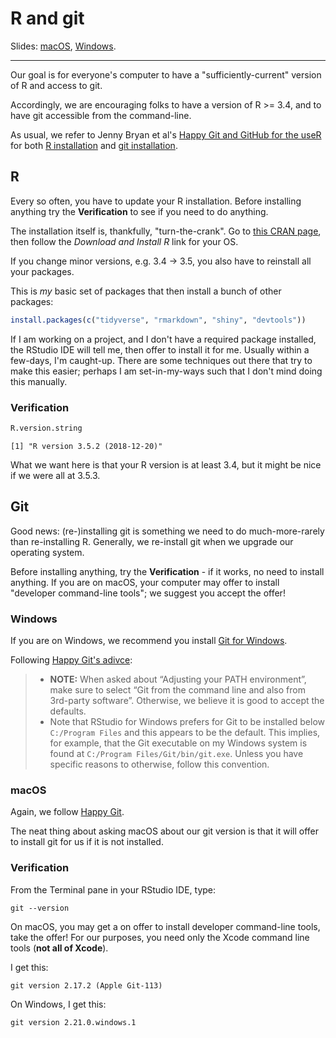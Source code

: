 # R and git

Slides: [macOS](r-git-macos.html), [Windows](r-git-windows.html).

---

Our goal is for everyone's computer to have a "sufficiently-current" version of R and access to git.

Accordingly, we are encouraging folks to have a version of R >= 3.4, and to have git accessible from the command-line.

As usual, we refer to Jenny Bryan et al's [Happy Git and GitHub for the useR](https://happygitwithr.com) for both [R installation](https://happygitwithr.com/install-r-rstudio.html) and [git installation](https://happygitwithr.com/install-git.html).

## R

Every so often, you have to update your R installation. Before installing anything try the **Verification** to see if you need to do anything.

The installation itself is, thankfully, "turn-the-crank". Go to [this CRAN page](https://cloud.r-project.org/), then follow the *Download and Install R* link for your OS.

If you change minor versions, e.g. 3.4 -> 3.5, you also have to reinstall all your packages.

This is *my* basic set of packages that then install a bunch of other packages:

```r
install.packages(c("tidyverse", "rmarkdown", "shiny", "devtools"))
```

If I am working on a project, and I don't have a required package installed, the RStudio IDE will tell me, then offer to install it for me. Usually within a few-days, I'm caught-up. There are some techniques out there that try to make this easier; perhaps I am set-in-my-ways such that I don't mind doing this manually. 

### Verification

```r
R.version.string
```

```
[1] "R version 3.5.2 (2018-12-20)"
```

What we want here is that your R version is at least 3.4, but it might be nice if we were all at 3.5.3.

## Git

Good news: (re-)installing git is something we need to do much-more-rarely than re-installing R. Generally, we re-install git when we upgrade our operating system.

Before installing anything, try the **Verification** - if it works, no need to install anything. If you are on macOS, your computer may offer to install "developer command-line tools"; we suggest you accept the offer!

### Windows

If you are on Windows, we recommend you install [Git for Windows](https://git-for-windows.github.io/).

Following [Happy Git's adivce](https://happygitwithr.com/install-git.html#install-git-windows):

> - **NOTE:** When asked about “Adjusting your PATH environment”, make sure to select “Git from the command line and also from 3rd-party software”. Otherwise, we believe it is good to accept the defaults.
> - Note that RStudio for Windows prefers for Git to be installed below `C:/Program Files` and this appears to be the default. This implies, for example, that the Git executable on my Windows system is found at `C:/Program Files/Git/bin/git.exe`. Unless you have specific reasons to otherwise, follow this convention.

### macOS

Again, we follow [Happy Git](https://happygitwithr.com/install-git.html#macos).

The neat thing about asking macOS about our git version is that it will offer to install git for us if it is not installed.

### Verification

From the Terminal pane in your RStudio IDE, type:

```
git --version
```

On macOS, you may get a on offer to install developer command-line tools, take the offer! For our purposes, you need only the Xcode command line tools (**not all of Xcode**).

I get this:

```
git version 2.17.2 (Apple Git-113)
```

On Windows, I get this:

```
git version 2.21.0.windows.1
```




